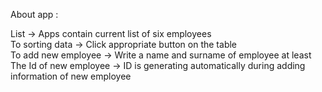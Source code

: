 About app : 

List -> Apps contain current list of six employees </br>
To sorting data -> Click appropriate button on the table </br>
To add new employee -> Write a name and surname of employee at least </br>
The Id of new employee -> ID is generating automatically during adding information of new employee </br>
